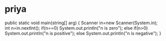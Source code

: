 # priya
public static void main(string[] arg)
{
Scanner in=new Scanner(System.in);
int n=in.nextInt();
if(n==0)
System.out.println("n is zero");
else if(n>0)
System.out.println("n is positive");
else
System.out.println("n is negative");
}
